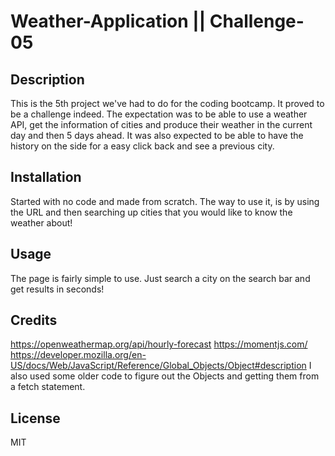 # Weather-Application || Challenge-05

## Description

This is the 5th project we've had to do for the coding bootcamp. It proved to be a challenge indeed. The expectation was to be able to use a weather API, get the information of cities and produce their weather in the current day and then 5 days ahead. It was also expected to be able to have the history on the side for a easy click back and see a previous city. 

## Installation

Started with no code and made from scratch. The way to use it, is by using the URL and then searching up cities that you would like to know the weather about!

## Usage

The page is fairly simple to use. Just search a city on the search bar and get results in seconds!

## Credits
https://openweathermap.org/api/hourly-forecast
https://momentjs.com/
https://developer.mozilla.org/en-US/docs/Web/JavaScript/Reference/Global_Objects/Object#description
I also used some older code to figure out the Objects and getting them from a fetch statement.

## License

MIT
